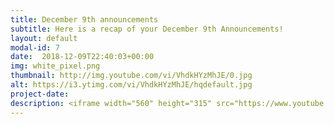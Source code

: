 ```yaml
---
title: December 9th announcements
subtitle: Here is a recap of your December 9th Announcements!
layout: default
modal-id: 7 
date:  2018-12-09T22:40:03+00:00
img: white_pixel.png
thumbnail: http://img.youtube.com/vi/VhdkHYzMhJE/0.jpg
alt: https://i3.ytimg.com/vi/VhdkHYzMhJE/hqdefault.jpg
project-date: 
description: <iframe width="560" height="315" src="https://www.youtube.com/embed/VhdkHYzMhJE" frameborder="0" allowfullscreen></iframe> 
---
```

